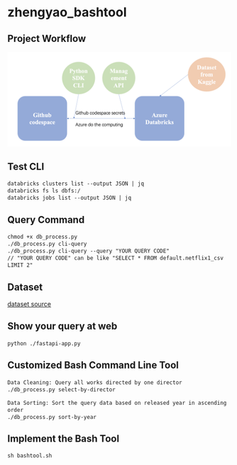 # zhengyao_bashtool

## Project Workflow
![image](https://github.com/nogibjj/Zhengyao_proj1/blob/main/image.png)

## Test CLI
```
databricks clusters list --output JSON | jq
databricks fs ls dbfs:/
databricks jobs list --output JSON | jq
```

## Query Command
```
chmod +x db_process.py
./db_process.py cli-query
./db_process.py cli-query --query "YOUR QUERY CODE"
// "YOUR QUERY CODE" can be like "SELECT * FROM default.netflix1_csv LIMIT 2"
```

## Dataset
[dataset source](https://www.kaggle.com/datasets/ariyoomotade/netflix-data-cleaning-analysis-and-visualization)

## Show your query at web
```
python ./fastapi-app.py
```

## Customized Bash Command Line Tool
```
Data Cleaning: Query all works directed by one director
./db_process.py select-by-director
```
```
Data Sorting: Sort the query data based on released year in ascending order
./db_process.py sort-by-year
```

## Implement the Bash Tool
``` 
sh bashtool.sh
```
